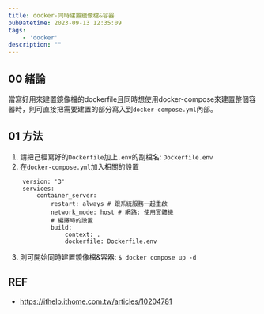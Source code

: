 ```yaml
---
title: docker-同時建置鏡像檔&容器
pubDatetime: 2023-09-13 12:35:09
tags: 
    - 'docker'
description: ""
---
```


## 00 緒論
當寫好用來建置鏡像檔的dockerfile且同時想使用docker-compose來建置整個容器時，則可直接把需要建置的部分寫入到`docker-compose.yml`內部。

<!--more-->

## 01 方法
1. 請把己經寫好的`Dockerfile`加上`.env`的副檔名: `Dockerfile.env`
2. 在`docker-compose.yml`加入相關的設置
  ```yaml=
      version: '3'
      services:
          container_server:
              restart: always # 跟系統服務一起重啟
              network_mode: host # 網路: 使用實體機
              # 編譯時的設置
              build: 
                  context: .
                  dockerfile: Dockerfile.env
  ```
3. 則可開始同時建置鏡像檔&容器: `$ docker compose up -d`

## REF
- https://ithelp.ithome.com.tw/articles/10204781
